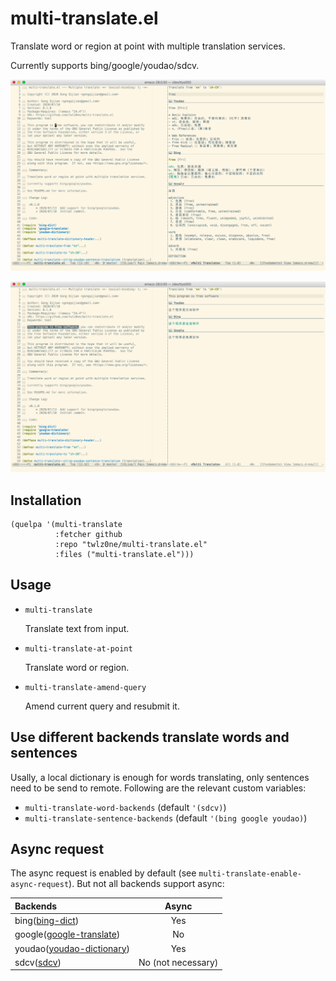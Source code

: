 # multi-translate.el

Translate word or region at point with multiple translation services.

Currently supports bing/google/youdao/sdcv.

![](images/multi-translate-word.png)

![](images/multi-translate-region.png)

## Installation

```elisp
(quelpa '(multi-translate
          :fetcher github
          :repo "twlz0ne/multi-translate.el"
          :files ("multi-translate.el")))
```

## Usage

- `multi-translate`

    Translate text from input.

- `multi-translate-at-point`

    Translate word or region.

- `multi-translate-amend-query`

    Amend current query and resubmit it.

## Use different backends translate words and sentences

Usally, a local dictionary is enough for words translating, only sentences need
to be send to remote. Following are the relevant custom variables:

- `multi-translate-word-backends` (default `'(sdcv)`)
- `multi-translate-sentence-backends` (default `'(bing google youdao)`)

## Async request

The async request is enabled by default (see `multi-translate-enable-async-request`). But not all backends support async:

| Backends                                                                        | Async              |
|:--------------------------------------------------------------------------------|:------------------:|
| bing([bing-dict](https://github.com/cute-jumper/bing-dict.el))                  | Yes                |
| google([google-translate](https://github.com/atykhonov/google-translate))       | No                 |
| youdao([youdao-dictionary](https://github.com/xuchunyang/youdao-dictionary.el)) | Yes                |
| sdcv([sdcv](http://www.emacswiki.org/emacs/download/sdcv.el))                   | No (not necessary) |
